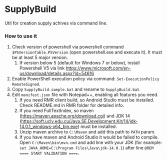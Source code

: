 # SupplyBuild
Util for creation supply achives via command line.

### How to use it
1. Check version of powershell via powershell command `$PSVersionTable.PSVersion` (open powershell.exe and execute it). It must be at least 5 major version.
   1. If version below 5 (default for Windows 7 or below), install Powershell V5 via link https://www.microsoft.com/en-us/download/details.aspx?id=54616
1. Enable PowerShell execution policy via command: `Set-ExecutionPolicy RemoteSigned`.
1. Copy `SupplyBuild.sample.bat` and rename to `SupplyBuild.bat`.
1. Edit `manifest.json` file with Notepad++, enabling all features you need.
   1. If you need RMR client build, so Android Studio must be installed. Check README.md in RMR folder for detailed info.
   1. If you need FullTextIndex, so maven (https://maven.apache.org/download.cgi) and JDK 14 (https://soft.uclv.edu.cu/Java.SE.Development.Kit/14/jdk-14.0.1_windows-x64_bin.exe) must be installed.
   1. Unzip maven archive to `C:\Maven` and add this path to `PATH` param.
   1. If you have maven and Android Studio it would be failed to compile. Open `C:\Maven\bin\mvn.cmd` and add line with your JDK (for example: `set JAVA_HOME=C:\Program Files\Java\jdk-14.0.1`) after line `@REM ==== START VALIDATION ====`.